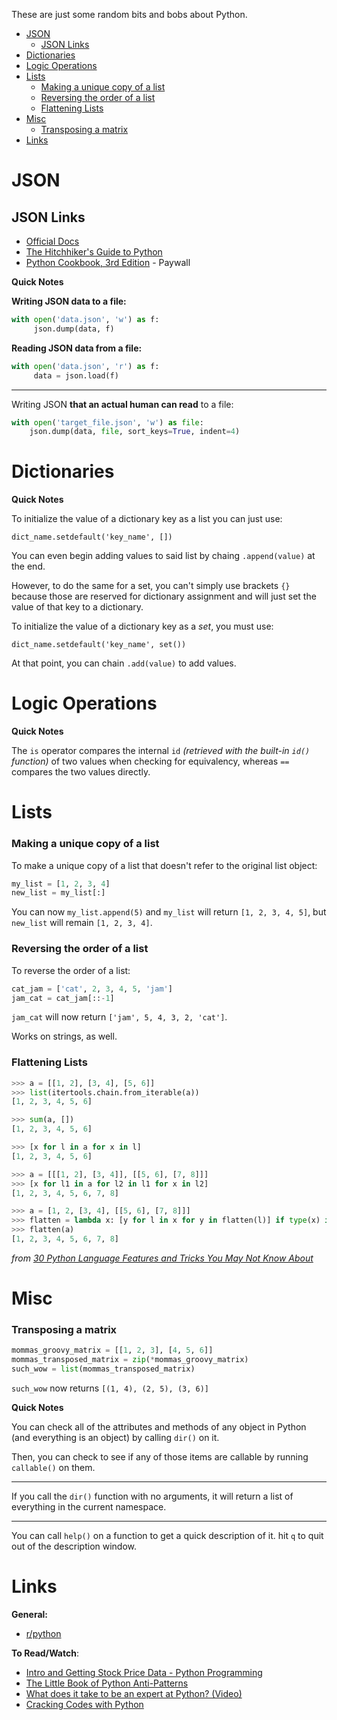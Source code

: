 These are just some random bits and bobs about Python.

<!-- START TOC -->
* [JSON](#json)
	* [JSON Links](#json-links)
* [Dictionaries](#dictionaries)
* [Logic Operations](#logic-operations)
* [Lists](#lists)
	* [Making a unique copy of a list](#making-a-unique-copy-of-a-list)
	* [Reversing the order of a list](#reversing-the-order-of-a-list)
	* [Flattening Lists](#flattening-lists)
* [Misc](#misc)
	* [Transposing a matrix](#transposing-a-matrix)
* [Links](#links)
<!-- END TOC -->

# JSON

## JSON Links
* [Official Docs](https://docs.python.org/3.6/library/json.html)
* [The Hitchhiker's Guide to Python](http://docs.python-guide.org/en/latest/scenarios/json/)
* [Python Cookbook, 3rd Edition](https://www.safaribooksonline.com/library/view/python-cookbook-3rd/9781449357337/ch06s02.html) - Paywall

**Quick Notes**

**Writing JSON data to a file:**
```python
with open('data.json', 'w') as f:
     json.dump(data, f)
```

**Reading JSON data from a file:**
```python
with open('data.json', 'r') as f:
     data = json.load(f)
```

---

Writing JSON **that an actual human can read** to a file:

```python
with open('target_file.json', 'w') as file:
    json.dump(data, file, sort_keys=True, indent=4)
```

# Dictionaries

**Quick Notes**

To initialize the value of a dictionary key as a list you can just use:

`dict_name.setdefault('key_name', [])`

You can even begin adding values to said list by chaing `.append(value)` at the end.

However, to do the same for a set, you can't simply use brackets `{}` because those are reserved for dictionary assignment and will just set the value of that key to a dictionary.

To initialize the value of a dictionary key as a *set*, you must use:

`dict_name.setdefault('key_name', set())`

At that point, you can chain `.add(value)` to add values.

# Logic Operations

**Quick Notes**

The `is` operator compares the internal `id` *(retrieved with the built-in `id()` function)* of two values when checking for equivalency, whereas `==` compares the two values directly.

# Lists

### Making a unique copy of a list

To make a unique copy of a list that doesn't refer to the original list object:

```python
my_list = [1, 2, 3, 4]
new_list = my_list[:]
```

You can now `my_list.append(5)` and `my_list` will return `[1, 2, 3, 4, 5]`, but `new_list` will remain `[1, 2, 3, 4]`.

### Reversing the order of a list

To reverse the order of a list:

```python
cat_jam = ['cat', 2, 3, 4, 5, 'jam']
jam_cat = cat_jam[::-1]
```

`jam_cat` will now return `['jam', 5, 4, 3, 2, 'cat']`.

Works on strings, as well.

### Flattening Lists

```python
>>> a = [[1, 2], [3, 4], [5, 6]]
>>> list(itertools.chain.from_iterable(a))
[1, 2, 3, 4, 5, 6]

>>> sum(a, [])
[1, 2, 3, 4, 5, 6]

>>> [x for l in a for x in l]
[1, 2, 3, 4, 5, 6]

>>> a = [[[1, 2], [3, 4]], [[5, 6], [7, 8]]]
>>> [x for l1 in a for l2 in l1 for x in l2]
[1, 2, 3, 4, 5, 6, 7, 8]

>>> a = [1, 2, [3, 4], [[5, 6], [7, 8]]]
>>> flatten = lambda x: [y for l in x for y in flatten(l)] if type(x) is list else [x]
>>> flatten(a)
[1, 2, 3, 4, 5, 6, 7, 8]
```
*from [30 Python Language Features and Tricks You May Not Know About](http://sahandsaba.com/thirty-python-language-features-and-tricks-you-may-not-know.html)*

# Misc

### Transposing a matrix

```python
mommas_groovy_matrix = [[1, 2, 3], [4, 5, 6]]
mommas_transposed_matrix = zip(*mommas_groovy_matrix)
such_wow = list(mommas_transposed_matrix)
```
`such_wow` now returns `[(1, 4), (2, 5), (3, 6)]`

**Quick Notes**

You can check all of the attributes and methods of any object in Python (and everything is an object) by calling `dir()` on it.

Then, you can check to see if any of those items are callable by running `callable()` on them. 

---

If you call the `dir()` function with no arguments, it will return a list of everything in the current namespace.

---

You can call `help()` on a function to get a quick description of it. hit `q` to quit out of the description window.

# Links
**General:**
* [r/python](https://www.reddit.com/r/Python/)

**To Read/Watch**:

* [Intro and Getting Stock Price Data - Python Programming](https://pythonprogramming.net/getting-stock-prices-python-programming-for-finance/)
* [The Little Book of Python Anti-Patterns](https://docs.quantifiedcode.com/python-anti-patterns/index.html)
* [What does it take to be an expert at Python? (Video)](https://www.youtube.com/watch?v=4m9ukNTD6-E)
* [Cracking Codes with Python](http://inventwithpython.com/cracking/)